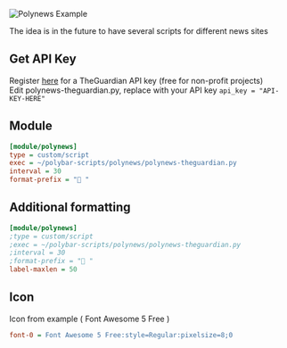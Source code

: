 ![Polynews Example](https://i.imgur.com/ALjgqS3.jpg)

The idea is in the future to have several scripts for different news sites

## Get API Key

Register [here](https://bonobo.capi.gutools.co.uk/register/developer) for a TheGuardian API key (free for non-profit projects)  
Edit polynews-theguardian.py, replace with your API key ```api_key = "API-KEY-HERE"``` 

## Module
```ini
[module/polynews]
type = custom/script
exec = ~/polybar-scripts/polynews/polynews-theguardian.py
interval = 30
format-prefix = " "
```

## Additional formatting
```ini
[module/polynews]
;type = custom/script
;exec = ~/polybar-scripts/polynews/polynews-theguardian.py
;interval = 30
;format-prefix = " "
label-maxlen = 50
```


## Icon
Icon from example ( Font Awesome 5 Free )
```ini
font-0 = Font Awesome 5 Free:style=Regular:pixelsize=8;0
```
